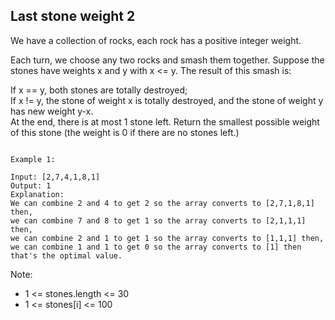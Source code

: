 ## Last stone weight 2

We have a collection of rocks, each rock has a positive integer weight.  

Each turn, we choose any two rocks and smash them together.  Suppose the stones have weights x and y with x <= y.  The result of this smash is:  

If x == y, both stones are totally destroyed;  
If x != y, the stone of weight x is totally destroyed, and the stone of weight y has new weight y-x.  
At the end, there is at most 1 stone left.  Return the smallest possible weight of this stone (the weight is 0 if there are no stones left.)  

 ```

Example 1:

Input: [2,7,4,1,8,1]
Output: 1
Explanation: 
We can combine 2 and 4 to get 2 so the array converts to [2,7,1,8,1] then,
we can combine 7 and 8 to get 1 so the array converts to [2,1,1,1] then,
we can combine 2 and 1 to get 1 so the array converts to [1,1,1] then,
we can combine 1 and 1 to get 0 so the array converts to [1] then that's the optimal value.
 
```
Note:  

- 1 <= stones.length <= 30
- 1 <= stones[i] <= 100